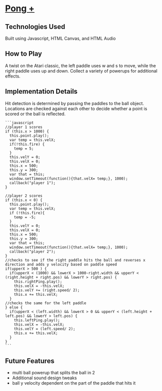 # [Pong +](pongchamp.herokuapp.com)

## Technologies Used

Built using Javascript, HTML Canvas, and HTML Audio

## How to Play

A twist on the Atari classic, the left paddle uses w and s to move, while the right paddle uses up and down.  Collect a variety of powerups for additional effects.

## Implementation Details

Hit detection is determined by passing the paddles to the ball object.  Locations are checked against each other to decide whether a point is scored or the ball is reflected.

    ```javascript
    //player 1 scores
    if (this.x > 1000) {
      this.point.play();
      var temp = this.velX;
      if(!this.fire) {
        temp = 5;
      }
      this.velY = 0;
      this.velX = 0;
      this.x = 500;
      this.y = 300;
      var that = this;
      window.setTimeout(function(){that.velX= temp;}, 1000);
      callback("player 1");
    }

    //player 2 scores
    if (this.x < 0) {
      this.point.play();
      var temp = this.velX;
      if (!this.fire){
        temp = -5;
      }
      this.velY = 0;
      this.velX = 0;
      this.x = 500;
      this.y = 300;
      var that = this;
      window.setTimeout(function(){that.velX= temp;}, 1000);
      callback("player 2");
    }
    //checks to see if the right paddle hits the ball and reverses x direction and adds y velocity based on paddle speed
    if(upperX > 500 ) {
      if(upperX < (1000) && lowerX > 1000-right.width && upperY < (right.height + right.pos) && lowerY > right.pos) {
        this.rightPing.play();
        this.velX = -this.velX;
        this.velY += (right.speed/ 2);
        this.x += this.velX;
      }
    //checks the same for the left paddle  
    } else {
      if(upperX < (left.width) && lowerX > 0 && upperY < (left.height + left.pos) && lowerY > left.pos) {
        this.leftPing.play();
        this.velX = -this.velX;
        this.velY = (left.speed/ 2);
        this.x += this.velX;
      }
    }
    ```

## Future Features
 - multi ball powerup that splits the ball in 2
 - Additional sound design tweaks
 - ball y velocity dependent on the part of the paddle that hits it
